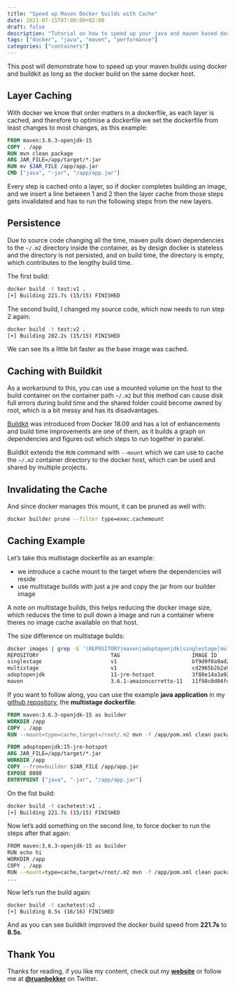 ```yaml
---
title: "Speed up Maven Docker builds with Cache"
date: 2021-07-15T07:00:00+02:00
draft: false
description: "Tutorial on how to speed up your java and maven based docker builds using cache volumes using buildkit."
tags: ["docker", "java", "maven", "performance"]
categories: ["containers"]
---
```


This post will demonstrate how to speed up your maven builds using docker and buildkit as long as the docker build on the same docker host.

## Layer Caching

With docker we know that order matters in a dockerfile, as each layer is cached, and therefore to optimise a dockerfile we set the dockerfile from least changes to most changes, as this example:

```dockerfile
FROM maven:3.6.3-openjdk-15
COPY . /app
RUN mvn clean package
ARG JAR_FILE=/app/target/*.jar
RUN mv $JAR_FILE /app/app.jar
CMD ["java", "-jar", "/app/app.jar"]
```

Every step is cached onto a layer, so if docker completes building an image, and we insert a line between 1 and 2 then the layer cache from those steps gets invalidated and has to run the following steps from the new layers.

## Persistence

Due to source code changing all the time, maven pulls down dependencies to the `~/.m2` directory inside the container, as by design docker is stateless and the directory is not persisted, and on build time, the directory is empty, which contributes to the lengthy build time.

The first build:

```bash
docker build -t test:v1 .
[+] Building 221.7s (15/15) FINISHED
```

The second build, I changed my source code, which now needs to run step 2 again:

```bash
docker build -t test:v2 .
[+] Building 202.2s (15/15) FINISHED
```

We can see its a little bit faster as the base image was cached.

## Caching with Buildkit

As a workaround to this, you can use a mounted volume on the host to the build container on the container path `~/.m2` but this method can cause disk full errors during build time and the shared folder could become owned by root, which is a bit messy and has its disadvantages.

[Buildkit](https://docs.docker.com/develop/develop-images/build_enhancements/) was introduced from Docker 18.09 and has a lot of enhancements and build time improvements are one of them, as it builds a graph on dependencies and figures out which steps to run together in paralel.

Buildkit extends the `RUN` command with `--mount` which we can use to cache the `~/.m2` container directory to the docker host, which can be used and shared by multiple projects.

## Invalidating the Cache

And since docker manages this mount, it can be pruned as well with:

```bash
docker builder prune --filter type=exec.cachemount
```

## Caching Example

Let’s take this multistage dockerfile as an example:

- we introduce a cache mount to the target where the dependencies will reside
- use multistage builds with just a jre and copy the jar from our builder image

A note on multistage builds, this helps reducing the docker image size, which reduces the time to pull down a image and run a container where theres no image cache available on that host.

The size difference on multistage builds:

```bash
docker images | grep -E '(REPOSITORY|maven|adoptopenjdk|singlestage|multistage)'
REPOSITORY                       TAG                       IMAGE ID       CREATED              SIZE
singlestage                      v1                        bf9d9f0a9ad2   About a minute ago   777MB
multistage                       v1                        cd2965b2b2a9   56 minutes ago       306MB
adoptopenjdk                     11-jre-hotspot            3f88e14a3a92   3 weeks ago          244MB
maven                            3.6.1-amazoncorretto-11   11f98c0d04f4   22 months ago        659MB
```

If you want to follow along, you can use the example **java application** in my [github repository](https://github.com/ruanbekker/docker-java-springboot-hello-world), the **multistage dockerfile**:

```dockerfile
FROM maven:3.6.3-openjdk-15 as builder
WORKDIR /app
COPY . /app
RUN --mount=type=cache,target=/root/.m2 mvn -f /app/pom.xml clean package

FROM adoptopenjdk:15-jre-hotspot
ARG JAR_FILE=/app/target/*.jar
WORKDIR /app
COPY --from=builder $JAR_FILE /app/app.jar
EXPOSE 8080
ENTRYPOINT ["java", "-jar", "/app/app.jar"]
```

On the fist build:

```bash
docker build -t cachetest:v1 .
[+] Building 221.7s (15/15) FINISHED
```

Now let’s add something on the second line, to force docker to run the steps after that again:

```bash
FROM maven:3.6.3-openjdk-15 as builder
RUN echo hi
WORKDIR /app
COPY . /app
RUN --mount=type=cache,target=/root/.m2 mvn -f /app/pom.xml clean package
...
```

Now let’s run the build again:

```bash
docker build -t cachetest:v2 .
[+] Building 8.5s (16/16) FINISHED
```

And as you can see buildkit improved the docker build speed from **221.7s** to **8.5s**.

## Thank You

Thanks for reading, if you like my content, check out my **[website](https://ruan.dev)** or follow me at **[@ruanbekker](https://twitter.com/ruanbekker)** on Twitter.
